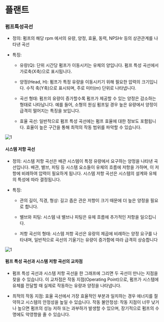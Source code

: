 # 플랜트

### 펌프특성곡선

- 정의: 펌프의 해당 rpm 에서의 유량, 양정, 효율, 동력, NPSHr 등의 상관관계를 나타낸 곡선

- 특징: 
    - 유량(Q): 단위 시간당 펌프가 이동시키는 유체의 양입니다. 펌프 특성 곡선에서 가로축(X축)으로 표시됩니다.

    - 양정(Head, H): 펌프가 특정 유량을 이동시키기 위해 필요한 압력의 크기입니다. 수직 축(Y축)으로 표시되며, 주로 미터(m) 단위로 나타냅니다.

    - 곡선 형태: 펌프의 유량이 증가할수록 펌프가 제공할 수 있는 양정은 감소하는 형태로 나타납니다. 예를 들어, 소형의 원심 펌프일 경우 높은 유량에서 양정이 급격히 떨어지는 특징을 보입니다.
    
    - 효율 곡선: 일반적으로 펌프 특성 곡선에는 펌프 효율에 대한 정보도 포함됩니다. 효율이 높은 구간을 통해 최적의 작동 범위를 파악할 수 있습니다.

![1](/이미지/펌프특성곡선.PNG)


#### 시스템 저항 곡선

- 정의: 시스템 저항 곡선은 배관 시스템이 특정 유량에서 요구하는 양정을 나타낸 곡선입니다. 배관, 밸브, 피팅 등 시스템 요소들이 유체의 흐름에 저항을 가하며, 이 저항에 비례하여 압력이 필요하게 됩니다. 시스템 저항 곡선은 시스템의 설계와 유체의 특성에 따라 결정됩니다.

- 특징: 
    - 관의 길이, 직경, 형상: 길고 좁은 관은 저항이 크기 때문에 더 높은 양정을 필요로 합니다.

    - 밸브와 피팅: 시스템 내 밸브나 피팅은 유체 흐름에 추가적인 저항을 일으킵니다.

    - 저항 곡선의 형태: 시스템 저항 곡선은 유량의 제곱에 비례하는 양정 요구를 나타내며, 일반적으로 곡선의 기울기는 유량이 증가함에 따라 급격히 상승합니다

![1](/이미지/시스템저항곡선.jpg)

#### 펌프 특성 곡선과 시스템 저항 곡선의 교차점


- 펌프 특성 곡선과 시스템 저항 곡선을 한 그래프에 그리면 두 곡선이 만나는 지점을 찾을 수 있습니다. 이 교차점은 작동 지점(Operating Point)으로, 펌프가 시스템에 유체를 전달할 때 실제로 작동하는 유량과 양정을 나타냅니다.

- 최적의 작동 지점: 효율 곡선에서 가장 효율적인 부분과 일치하는 경우 에너지를 절약하고 시스템의 안정성을 높일 수 있습니다.
작동 불안정성: 작동 지점이 너무 낮거나 높으면 펌프의 성능 저하 또는 과부하가 발생할 수 있으며, 장기적으로 펌프의 수명에도 악영향을 줄 수 있습니다.